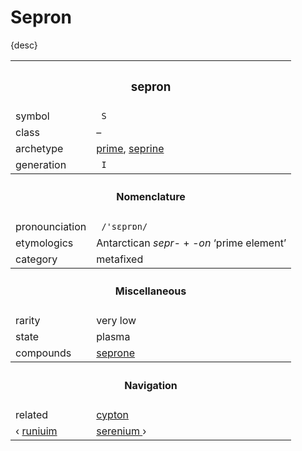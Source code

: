 # Sepron

{desc}


<table>
  <tr>
    <th colspan="2"> <h3> sepron </h3> </th>
  </tr>
  <tr>
    <td> symbol </td>
    <td> <code> S </code> </td>
  </tr>
  <tr>
    <td> class </td>
    <td> – </td> 
  </tr>
  <tr>
    <td> archetype </td>
    <td> <a href="–">prime</a>, <a href="–">seprine</a> </td>
  </tr>
  <tr>
    <td> generation </td>
    <td> <code> I </code> </td>
  </tr>
  <tr>
    <th colspan="2"> <h4> Nomenclature </h4> </th>
  </tr>
  <tr>
    <td> pronounciation </td>
    <td> <code> /'sɛprɒn/ </code> </td> 
  </tr>
  <tr>
    <td> etymologics </td>
    <td> Antarctican <em>sepr-</em> + <em>-on</em> ‘prime element’ </td>
  </tr>
  <tr>
    <td> category </td>
    <td> metafixed </td>
  </tr>
  <tr>
    <th colspan="2"> <h4> Miscellaneous </h4> </th>
  </tr>
  <tr>
    <td> rarity </td>
    <td> very low </td>
  </tr>
  <tr>
    <td> state </td>
    <td> plasma </td>
  </tr>
  <tr>
    <td> compounds </td>
    <td> <a href="../compounds/seprone.md"> seprone </a> </td>
  </tr>
  <tr>
    <th colspan="2"> <h4> Navigation </h4> </th>
  </tr>
  <tr>
    <td> related </td>
    <td> <a href="cypton.md"> cypton </a> </td>
  </tr>
  <tr>
    <td> ‹ <a href="runium.md"> runiuim </a> </td>
    <td> <a href="serenium.md"> serenium </a> › </td>
  </tr>
</table>
